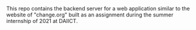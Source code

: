 This repo contains the backend server for a web application similar to the website of "change.org" built as an assignment during the summer internship of 2021 at DAIICT.
